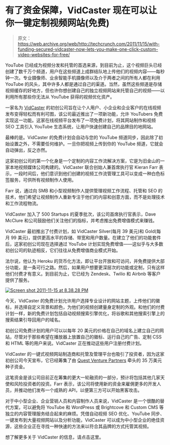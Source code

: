 # 有了资金保障，VidCaster 现在可以让你一键定制视频网站(免费)

> 原文：<https://web.archive.org/web/http://techcrunch.com/2011/11/15/with-funding-secured-vidcaster-now-lets-you-make-one-click-custom-video-websites-for-free/>

YouTube 已经成为视频分发和托管的首选来源，到目前为止，这个视频巨头已经创建了数千万个频道，用户在这些频道上成群结队地上传他们的视频内容——每秒钟一次。专业摄像师、业余智能手机摄像师以及介于两者之间的所有人都在利用 YouTube 的风头，其中许多人都是通过自己的渠道。当然，虽然这些频道是存储视频缓存的好地方，但也许你想创建自己的独立视频网站来托管自己的视频——以利用所有那些你无法从 YouTube 获得的视频优化资产。

一家名为 [VidCaster](https://web.archive.org/web/20230205041043/http://www.vidcaster.com/company/) 的初创公司旨在让个人用户、小企业和企业客户的在线视频发布变得轻松而有利可图，该公司最近推出了一项新功能，允许 YouTubers 免费实现这一功能。这家在线视频平台发布了一项免费计划，将其网站制作和视频 SEO 工具引入 YouTube 生态系统，让用户快速创建自己的品牌目的地网站。

最棒的是。VidCaster 的免费计划会自动与您的 YouTube 频道同步，因此除了初始设置之外，不需要任何维护。一旦你把视频上传到你的 YouTube 频道，它就会自动弹出，反之亦然。

这家初创公司的第一个化身是一个定制的内容工作流解决方案，它是为旧金山的一家本地视频媒体公司构建的。VidCaster 联合创始人兼首席执行官 Kieran Farr 表示，一段时间后，他们意识到他们创建的视频工作流管理工具可以变成一种白色标签服务，可供所有视频制作人使用。

Farr 说，通过向 SMB 和小型视频制作人提供管理视频工作流程、托管和 SEO 的技术，他们希望让视频制作人重新专注于他们的内容和创意方面，而不是处理技术和工作流程物流。

VidCaster 加入了 500 Startups 的夏季批次，该公司首席执行官表示，Dave McClure 和公司鼓励他们关注他们的指标，并考虑推出免费增值模式来赚钱。

VidCaster 最初推出了付费计划，如 VidCaster Silver(每月 39 美元)和 Gold(每月 99 美元)，提供更高水平的存储、带宽和用户数量。在建立了他们的功能套件后，这家初创公司现在选择通过 YouTube 计划实现免费增值——这似乎与大多数初创公司的轨迹相反，它们往往从免费增值商业模式开始。

法尔说，他认为 Heroku 的货币化方法，即让平台开放和可访问，并免费提供大部分功能，是一条可行之路。然后，如果用户想要更深层次的功能或定制，只有这样他们付费才有意义。到目前为止，它已经为 Zendesk、Twilio 和 Airbnb 等客户提供了服务。

[![](img/0d042a3e7037b638b87ecc35493443d4.png "Screen shot 2011-11-15 at 8.38.28 PM")](https://web.archive.org/web/20230205041043/https://techcrunch.com/wp-content/uploads/2011/11/screen-shot-2011-11-15-at-8-38-28-pm.png)

今天，VidCaster 的免费计划允许用户选择专业设计的网站主题，上传他们的徽标，并选择自定义背景和颜色，为他们的视频创建量身定制的外观。和他们的付费计划一样，新的免费计划包括自动视频搜索引擎优化，将谷歌和其他搜索引擎上的搜索结果引导回用户的域名。

初创公司免费计划的用户可以以每年 20 美元的价格在自己的域名上建立自己的网站，尽管对于那些希望在播放器上放置自己的徽标、运行自己的广告、定制 CSS 和 HTML 等的用户来说。VidCaster 正在推动这些用户注册付费计划。

VidCaster 的一键式视频网站制造商和托管及管理平台也吸引了投资者，因为这家初创公司今天宣布，它已经筹集了由 [Quest Venture Partners](https://web.archive.org/web/20230205041043/http://www.crunchbase.com/financial-organization/quest-venture-partners) 牵头的 35 万美元种子资金。

这笔资金是该公司目前正在筹集的更大一轮融资的一部分，预计将包括其他几家天使和风险投资者的投资。Farr 表示，该公司将使用新的资金来雇佣更多的开发人员，并推动他们发布一个成熟的 API，以便第三方可以开始黑客攻击。

对于中小型企业、企业营销人员和内容制作人员来说，VidCaster 是一个很酷的替代方案，可以避免将 YouTube 和 WordPress 或 Brightcove 和 Custom CMS 等独立的内容管理服务结合起来的麻烦。凭借自动视频 SEO 优化、YouTube 同步、一键发布到大量视频网站以及分析功能，VidCaster 可以成为中小型企业的绝佳资源，这些企业正在寻找一种快速的方法来以符合其品牌的方式托管其视频。

想了解更多关于 VidCaster 的信息，请点击这里。